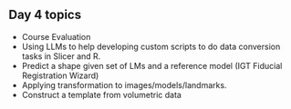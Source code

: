 ## Day 4 topics

* Course Evaluation
* Using LLMs to help developing custom scripts to do data conversion tasks in Slicer and R. 
* Predict a shape given set of LMs and a reference model (IGT Fiducial Registration Wizard)
* Applying transformation to images/models/landmarks. 
* Construct a template from volumetric data

